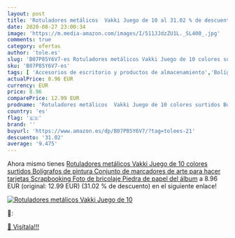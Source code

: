 ```yaml
---
layout: post
title: 'Rotuladores metálicos  Vakki Juego de 10 al 31.02 % de descuento'
date: 2020-08-27 23:00:34
image: 'https://m.media-amazon.com/images/I/511JJdzZU1L._SL400_.jpg'
comments: true
category: ofertas
author: 'tole.es'
slug: 'B07P85Y6V7-es Rotuladores metálicos Vakki Juego de 10 colores surtidos...'
sku: 'B07P85Y6V7-es'
tags: [ 'Accesorios de escritorio y productos de almacenamiento','Bolígrafos, lápices y útiles de escritura','Costura y manualidades','Dibujo','Estuches escolares','Hogar y cocina','Lápices','Marcadores','Material de oficina','Materiales de dibujo','Materiales, organizadores y dispensadores de escritorio','Oficina y papelería','Portaminas','Rotuladores y subrayadores','Subrayadores','bolígrafos','rotuladores', ]
actualPrice: 8.96 EUR
currency: EUR
price: 8.96
comparePrice: 12.99 EUR
prodname: 'Rotuladores metálicos  Vakki Juego de 10 colores surtidos Bolígrafos de pintura Conjunto de marcadores de arte para hacer tarjetas  Scrapbooking  Foto de bricolaje  Piedra de papel del álbum'
country: 'es'
flag: '🇪🇸'
brand: ''
buyurl: 'https://www.amazon.es/dp/B07P85Y6V7/?tag=tolees-21'
descuento: '31.02'
average: '9.475'
---
```


Ahora mismo tienes [Rotuladores metálicos  Vakki Juego de 10 colores surtidos Bolígrafos de pintura Conjunto de marcadores de arte para hacer tarjetas  Scrapbooking  Foto de bricolaje  Piedra de papel del álbum](https://www.amazon.es/dp/B07P85Y6V7/?tag=tolees-21) a 8.96 EUR (original: 12.99 EUR) (31.02 %  de descuento) en el siguiente enlace!

[![Rotuladores metálicos  Vakki Juego de 10](https://m.media-amazon.com/images/I/511JJdzZU1L._SL400_.jpg)](https://www.amazon.es/dp/B07P85Y6V7/?tag=tolees-21)

🔎:


[🛒 Visítala!!!](https://www.amazon.es/dp/B07P85Y6V7/?tag=tolees-21)
